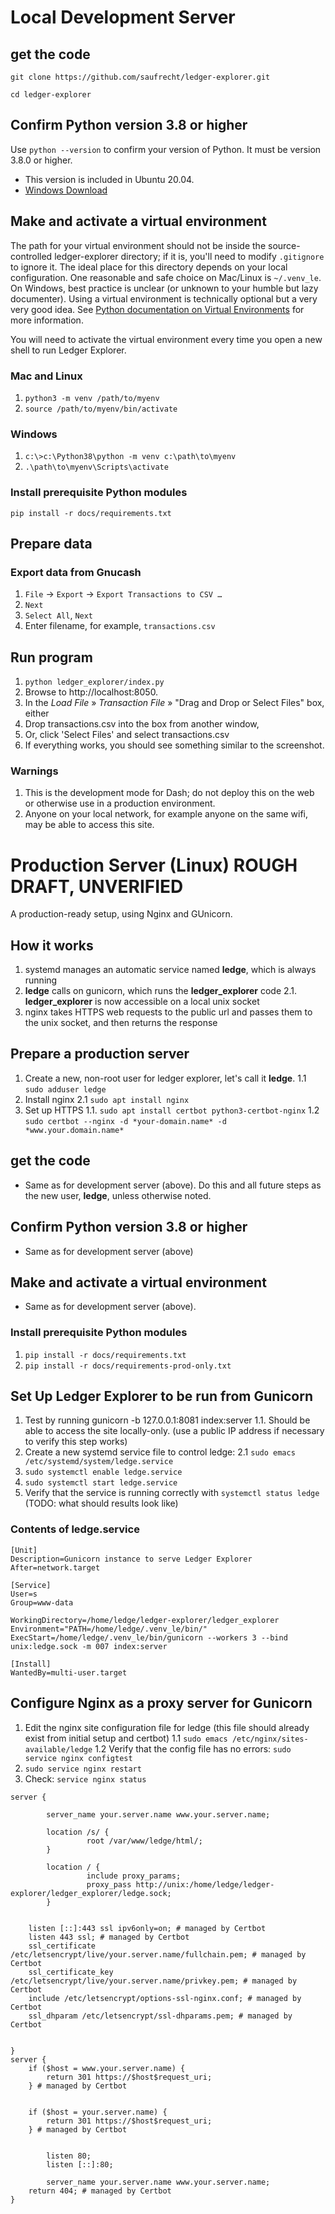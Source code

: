 # Local Development Server

## get the code

`git clone https://github.com/saufrecht/ledger-explorer.git`

`cd ledger-explorer`

## Confirm Python version 3.8 or higher

Use `python --version` to confirm your version of Python.  It must be version 3.8.0 or higher.

* This version is included in Ubuntu 20.04.
* [Windows Download](https://www.python.org/downloads/windows/)

## Make and activate a virtual environment

The path for your virtual environment should not be inside the source-controlled ledger-explorer directory; if it is, you'll need to modify `.gitignore` to ignore it.  The ideal place for this directory depends on your local configuration.  One reasonable and safe choice on Mac/Linux is `~/.venv_le`.  On Windows, best practice is unclear (or unknown to your humble but lazy documenter).  Using a virtual environment is technically optional but a very very good idea. See [Python documentation on Virtual Environments](https://docs.python.org/3/tutorial/venv.html) for more information.

You will need to activate the virtual environment every time you open a new shell to run Ledger Explorer.

### Mac and Linux

1. `python3 -m venv /path/to/myenv`
2. `source /path/to/myenv/bin/activate`

### Windows

1. `c:\>c:\Python38\python -m venv c:\path\to\myenv`
2. `.\path\to\myenv\Scripts\activate`

### Install prerequisite Python modules

`pip install -r docs/requirements.txt`

## Prepare data

### Export data from Gnucash

1. `File` → `Export` → `Export Transactions to CSV …`
2. `Next`
3. `Select All`, `Next`
4. Enter filename, for example, `transactions.csv`

## Run program
1. `python ledger_explorer/index.py`
1. Browse to http://localhost:8050.
1. In the *Load File* » *Transaction File* » "Drag and Drop or Select Files" box, either
  1. Drop transactions.csv into the box from another window,
  1. Or, click 'Select Files' and select transactions.csv
1. If everything works, you should see something similar to the screenshot.

### Warnings
1. This is the development mode for Dash; do not deploy this on the web or otherwise use in a production environment.
1. Anyone on your local network, for example anyone on the same wifi, may be able to access this site.


# Production Server (Linux) ROUGH DRAFT, UNVERIFIED
A production-ready setup, using Nginx and GUnicorn.

## How it works

1. systemd manages an automatic service named **ledge**, which is always running
2. **ledge** calls on gunicorn, which runs the **ledger_explorer** code
2.1. **ledger_explorer** is now accessible on a local unix socket
3. nginx takes HTTPS web requests to the public url and passes them to the unix socket, and then returns the response

## Prepare a production server

1. Create a new, non-root user for ledger explorer, let's call it **ledge**.
1.1 `sudo adduser ledge`
2. Install nginx
2.1 `sudo apt install nginx`
3. Set up HTTPS 
1.1. `sudo apt install certbot python3-certbot-nginx`
1.2 `sudo certbot --nginx -d *your-domain.name* -d *www.your.domain.name*`

## get the code
* Same as for development server (above).  Do this and all future steps as the new user, **ledge**, unless otherwise noted.

## Confirm Python version 3.8 or higher
* Same as for development server (above)

## Make and activate a virtual environment
* Same as for development server (above).

### Install prerequisite Python modules

1. `pip install -r docs/requirements.txt`
2. `pip install -r docs/requirements-prod-only.txt`

## Set Up Ledger Explorer to be run from Gunicorn
1. Test by running gunicorn -b 127.0.0.1:8081 index:server
1.1. Should be able to access the site locally-only.  (use a public IP address if necessary to verify this step works)
2. Create a new systemd service file to control ledge:
2.1 `sudo emacs /etc/systemd/system/ledge.service`
3. `sudo systemctl enable ledge.service`
4. `sudo systemctl start ledge.service`
5. Verify that the service is running correctly with `systemctl status ledge` (TODO: what should results look like)

### Contents of ledge.service

```
[Unit]
Description=Gunicorn instance to serve Ledger Explorer
After=network.target

[Service]
User=s
Group=www-data

WorkingDirectory=/home/ledge/ledger-explorer/ledger_explorer
Environment="PATH=/home/ledge/.venv_le/bin/"
ExecStart=/home/ledge/.venv_le/bin/gunicorn --workers 3 --bind unix:ledge.sock -m 007 index:server

[Install]
WantedBy=multi-user.target
```


## Configure Nginx as a proxy server for Gunicorn
1. Edit the nginx site configuration file for ledge (this file should already exist from initial setup and certbot)
1.1 `sudo emacs /etc/nginx/sites-available/ledge`
1.2 Verify that the config file has no errors: `sudo service nginx configtest`
2. `sudo service nginx restart`
3. Check: `service nginx status`

```
server {

        server_name your.server.name www.your.server.name;

        location /s/ {
                 root /var/www/ledge/html/;
        }

        location / {
                 include proxy_params;
                 proxy_pass http://unix:/home/ledge/ledger-explorer/ledger_explorer/ledge.sock;
        }

        
    listen [::]:443 ssl ipv6only=on; # managed by Certbot
    listen 443 ssl; # managed by Certbot
    ssl_certificate /etc/letsencrypt/live/your.server.name/fullchain.pem; # managed by Certbot
    ssl_certificate_key /etc/letsencrypt/live/your.server.name/privkey.pem; # managed by Certbot
    include /etc/letsencrypt/options-ssl-nginx.conf; # managed by Certbot
    ssl_dhparam /etc/letsencrypt/ssl-dhparams.pem; # managed by Certbot


}
server {
    if ($host = www.your.server.name) {
        return 301 https://$host$request_uri;
    } # managed by Certbot


    if ($host = your.server.name) {
        return 301 https://$host$request_uri;
    } # managed by Certbot


        listen 80;
        listen [::]:80;

        server_name your.server.name www.your.server.name;
    return 404; # managed by Certbot
}
```